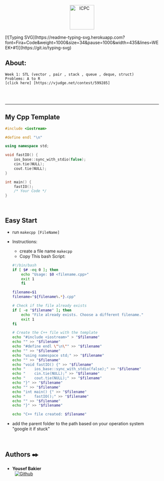 <div align="center">
  <img src="https://postimg.cc/v4yMD0zK" alt="ICPC" width="80"/>
</div>

<br />
[![Typing SVG](https://readme-typing-svg.herokuapp.com?font=Fira+Code&weight=1000&size=34&pause=1000&width=435&lines=WEEK+#1)](https://git.io/typing-svg)

## About:
    Week 1: STL (vector , pair , stack , queue , deque, struct)
    Problems: A to R
    [click here] [https://vjudge.net/contest/599285]
<br />

<br />
<hr />

## My Cpp Template
```cpp
#include <iostream>

#define endl "\n"

using namespace std;

void fastIO() {
    ios_base::sync_with_stdio(false);
    cin.tie(NULL);
    cout.tie(NULL);
}

int main() {
    fastIO();
    /* Your Code */
}
```
<br />

## Easy Start
- run ```makecpp [FileName]```
- Instructions:
    * create a file name ```makecpp```
    * Copy This bash Script:
    ```bash
    #!/bin/bash
    if [ $# -eq 0 ]; then
        echo "Usage: $0 <filename.cpp>"
        exit 1
        fi

    filename=$1
    filename="${filename%.*}.cpp"

    # Check if the file already exists
    if [ -e "$filename" ]; then
        echo "File already exists. Choose a different filename."
        exit 1
    fi

    # Create the C++ file with the template
    echo "#include <iostream>" > "$filename"
    echo "" >> "$filename"
    echo "#define endl \"\n\"" >> "$filename"
    echo "" >> "$filename"
    echo "using namespace std;" >> "$filename"
    echo "" >> "$filename"
    echo "void fastIO() {" >> "$filename"
    echo "    ios_base::sync_with_stdio(false);" >> "$filename"
    echo "    cin.tie(NULL);" >> "$filename"
    echo "    cout.tie(NULL);" >> "$filename"
    echo "}" >> "$filename"
    echo "" >> "$filename"
    echo "int main() {" >> "$filename"
    echo "    fastIO();" >> "$filename"
    echo "" >> "$filename"
    echo "}" >> "$filename"

    echo "C++ file created: $filename"
    ```

- add the parent folder to the path based on your operation system "google it if stuck"

<br />

## Authors :black_nib:

* __Yousef Bakier__ &nbsp;&nbsp;&nbsp;&nbsp;&nbsp;&nbsp; <br />
 &nbsp;&nbsp;[<img height="" src="https://img.shields.io/static/v1?label=&message=GitHub&color=181717&logo=GitHub&logoColor=f2f2f2&labelColor=2F333A" alt="Github">](https://github.com/Y-Baker)
